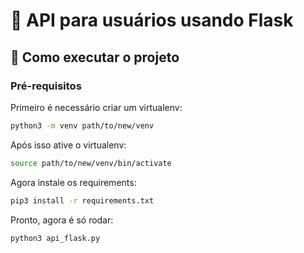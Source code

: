 # 👤 API para usuários usando Flask

## 🚀 Como executar o projeto

### Pré-requisitos

Primeiro é necessário criar um virtualenv:
```bash
python3 -m venv path/to/new/venv 
```
Após isso ative o virtualenv:
```bash
source path/to/new/venv/bin/activate  
```
Agora instale os requirements:
```bash
pip3 install -r requirements.txt 
```

Pronto, agora é só rodar:
```bash
python3 api_flask.py
```
